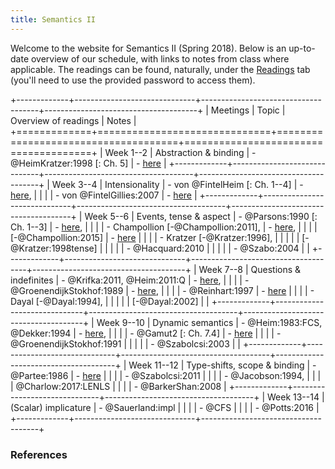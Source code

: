 ```yaml
---
title: Semantics II
---
```


Welcome to the website for Semantics II (Spring 2018). Below is an
up-to-date overview of our schedule, with links to notes from class where
applicable. The readings can be found, naturally, under the
[Readings](/readings.html) tab (you'll need to use the provided password to
access them).

<div class="pa3">
<div class="overflow-auto">

+-------------+------------------------------+-------------------------------------+--------------------------------------+
| Meetings    | Topic                        | Overview of readings                | Notes                                |
+=============+==============================+=====================================+======================================+
| Week 1--2   | Abstraction & binding        | - @HeimKratzer:1998 [: Ch. 5]       | - [here](/files/notes/01-22-18.pdf)  |
+-------------+------------------------------+-------------------------------------+--------------------------------------+
| Week 3--4   | Intensionality               | - von @FintelHeim [: Ch. 1--4]      | - [here](/files/notes/01-29-18.pdf), |
|             |                              | - von @FintelGillies:2007           | - [here](/files/notes/02-05-18.pdf)  |
+-------------+------------------------------+-------------------------------------+--------------------------------------+
| Week 5--6   | Events, tense & aspect       | - @Parsons:1990 [: Ch. 1--3]        | - [here](/files/notes/02-12-18.pdf), |
|             |                              | - Champollion [-@Champollion:2011], | - [here](/files/notes/02-19-18.pdf), |
|             |                              | [-@Champollion:2015]                | - [here](/files/notes/02-26-18.pdf)  |
|             |                              | - Kratzer [-@Kratzer:1996],         |                                      |
|             |                              | [-@Kratzer:1998tense]               |                                      |
|             |                              | - @Hacquard:2010                    |                                      |
|             |                              | - @Szabo:2004                       |                                      |
+-------------+------------------------------+-------------------------------------+--------------------------------------+
| Week 7--8   | Questions & indefinites      | - @Krifka:2011, @Heim:2011:Q        | - [here](/files/notes/03-01-18.pdf), |
|             |                              | - @GroenendijkStokhof:1989          | - [here](/files/notes/03-08-18.pdf), |
|             |                              | - @Reinhart:1997                    | - [here](/files/notes/03-26-18.pdf)  |
|             |                              | - Dayal [-@Dayal:1994],             |                                      |
|             |                              | [-@Dayal:2002]                      |                                      |
+-------------+------------------------------+-------------------------------------+--------------------------------------+
| Week 9--10  | Dynamic semantics            | - @Heim:1983:FCS, @Dekker:1994      | - [here](/files/notes/04-02-18.pdf), |
|             |                              | - @Gamut2 [: Ch. 7.4]               | - [here](/files/notes/04-09-18.pdf)  |
|             |                              | - @GroenendijkStokhof:1991          |                                      |
|             |                              | - @Szabolcsi:2003                   |                                      |
+-------------+------------------------------+-------------------------------------+--------------------------------------+
| Week 11--12 | Type-shifts, scope & binding | - @Partee:1986                      | - [here](/files/notes/04-19-18.pdf)  |
|             |                              | - @Szabolcsi:2011                   |
|             |                              | - @Jacobson:1994,                   |
|             |                              | @Charlow:2017:LENLS                 |
|             |                              | - @BarkerShan:2008                  |
+-------------+------------------------------+-------------------------------------+
| Week 13--14 | (Scalar) implicature         | - @Sauerland:impl                   |
|             |                              | - @CFS                              |
|             |                              | - @Potts:2016                       |
+-------------+------------------------------+-------------------------------------+

</div>
</div>

### References

